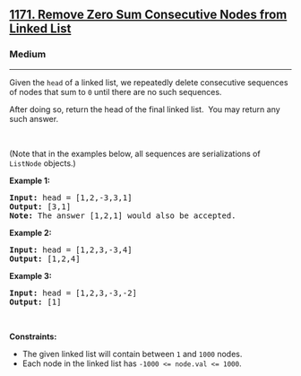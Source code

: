 <h2><a href="https://leetcode.com/problems/remove-zero-sum-consecutive-nodes-from-linked-list/">1171. Remove Zero Sum Consecutive Nodes from Linked List</a></h2><h3>Medium</h3><hr><div><p>Given the <code>head</code> of a <span class="wiseone-analysis-result wiseone-analysis-result-entity">linked list</span>, we repeatedly delete consecutive sequences of nodes that sum to <code>0</code> until there are no such sequences.</p>

<p>After doing so, return the head of the final <span class="wiseone-analysis-result wiseone-analysis-result-entity wiseone-analysis-result-repeat">linked list</span>.&nbsp; You may return any such answer.</p>

<p>&nbsp;</p>
<p>(Note that in the examples below, all sequences are <span class="wiseone-analysis-result wiseone-analysis-result-entity">serializations</span> of <code>ListNode</code> objects.)</p>

<p><strong class="example">Example 1:</strong></p>

<pre><strong>Input:</strong> head = [1,2,-3,3,1]
<strong>Output:</strong> [3,1]
<strong>Note:</strong> The answer [1,2,1] would also be accepted.
</pre>

<p><strong class="example">Example 2:</strong></p>

<pre><strong>Input:</strong> head = [1,2,3,-3,4]
<strong>Output:</strong> [1,2,4]
</pre>

<p><strong class="example">Example 3:</strong></p>

<pre><strong>Input:</strong> head = [1,2,3,-3,-2]
<strong>Output:</strong> [1]
</pre>

<p>&nbsp;</p>
<p><strong>Constraints:</strong></p>

<ul>
	<li>The given <span class="wiseone-analysis-result wiseone-analysis-result-entity wiseone-analysis-result-repeat">linked list</span> will contain between <code>1</code> and <code>1000</code> nodes.</li>
	<li>Each node in the <span class="wiseone-analysis-result wiseone-analysis-result-entity wiseone-analysis-result-repeat">linked list</span> has <code>-1000 &lt;= node.val &lt;= 1000</code>.</li>
</ul>
</div>